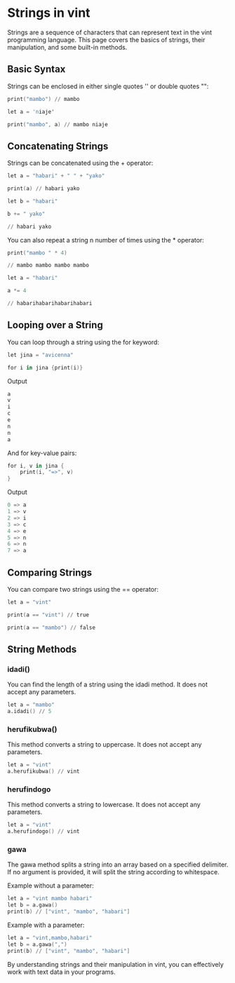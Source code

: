 # Strings in vint

Strings are a sequence of characters that can represent text in the vint programming language. This page covers the basics of strings, their manipulation, and some built-in methods.

## Basic Syntax

Strings can be enclosed in either single quotes '' or double quotes "":

```s
print("mambo") // mambo

let a = 'niaje'

print("mambo", a) // mambo niaje
```

## Concatenating Strings

Strings can be concatenated using the + operator:

```s
let a = "habari" + " " + "yako"

print(a) // habari yako

let b = "habari"

b += " yako"

// habari yako
```

You can also repeat a string n number of times using the * operator:

```s
print("mambo " * 4)

// mambo mambo mambo mambo

let a = "habari"

a *= 4

// habarihabarihabarihabari
```

## Looping over a String

You can loop through a string using the for keyword:

```s
let jina = "avicenna"

for i in jina {print(i)}
```
Output
```s 
a
v
i
c
e
n
n
a  
```

And for key-value pairs:

```s
for i, v in jina {
	print(i, "=>", v)
}
```
Output
```s
0 => a
1 => v
2 => i
3 => c
4 => e
5 => n
6 => n
7 => a
```

## Comparing Strings

You can compare two strings using the == operator:

```s
let a = "vint"

print(a == "vint") // true

print(a == "mambo") // false
```

## String Methods

### idadi()

You can find the length of a string using the idadi method. It does not accept any parameters.

```s
let a = "mambo"
a.idadi() // 5
```

### herufikubwa()

This method converts a string to uppercase. It does not accept any parameters.

```s
let a = "vint"
a.herufikubwa() // vint
```

### herufindogo

This method converts a string to lowercase. It does not accept any parameters.

```s
let a = "vint"
a.herufindogo() // vint
```

### gawa

The gawa method splits a string into an array based on a specified delimiter. If no argument is provided, it will split the string according to whitespace.

Example without a parameter:

```s
let a = "vint mambo habari"
let b = a.gawa()
print(b) // ["vint", "mambo", "habari"]
```

Example with a parameter:

```s
let a = "vint,mambo,habari"
let b = a.gawa(",")
print(b) // ["vint", "mambo", "habari"]
```

By understanding strings and their manipulation in vint, you can effectively work with text data in your programs.